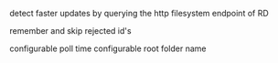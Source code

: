 detect faster updates by querying the http filesystem endpoint of RD

remember and skip rejected id's

configurable poll time
configurable root folder name
